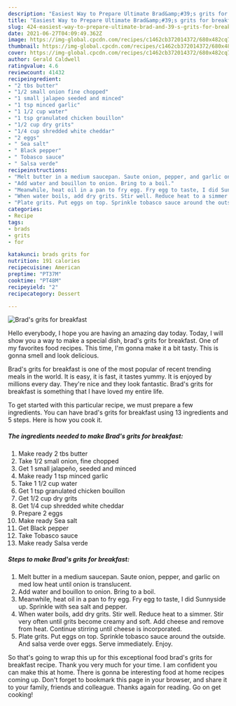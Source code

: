 ```yaml
---
description: "Easiest Way to Prepare Ultimate Brad&amp;#39;s grits for breakfast"
title: "Easiest Way to Prepare Ultimate Brad&amp;#39;s grits for breakfast"
slug: 424-easiest-way-to-prepare-ultimate-brad-and-39-s-grits-for-breakfast
date: 2021-06-27T04:09:49.362Z
image: https://img-global.cpcdn.com/recipes/c1462cb372014372/680x482cq70/brads-grits-for-breakfast-recipe-main-photo.jpg
thumbnail: https://img-global.cpcdn.com/recipes/c1462cb372014372/680x482cq70/brads-grits-for-breakfast-recipe-main-photo.jpg
cover: https://img-global.cpcdn.com/recipes/c1462cb372014372/680x482cq70/brads-grits-for-breakfast-recipe-main-photo.jpg
author: Gerald Caldwell
ratingvalue: 4.6
reviewcount: 41432
recipeingredient:
- "2 tbs butter"
- "1/2 small onion fine chopped"
- "1 small jalapeo seeded and minced"
- "1 tsp minced garlic"
- "1 1/2 cup water"
- "1 tsp granulated chicken bouillon"
- "1/2 cup dry grits"
- "1/4 cup shredded white cheddar"
- "2 eggs"
- " Sea salt"
- " Black pepper"
- " Tobasco sauce"
- " Salsa verde"
recipeinstructions:
- "Melt butter in a medium saucepan. Saute onion, pepper, and garlic on med low heat until onion is translucent."
- "Add water and bouillon to onion. Bring to a boil."
- "Meanwhile, heat oil in a pan to fry egg. Fry egg to taste, I did Sunnyside up. Sprinkle with sea salt and pepper."
- "When water boils, add dry grits. Stir well. Reduce heat to a simmer. Stir very often until grits become creamy and soft. Add cheese and remove from heat. Continue stirring until cheese is incorporated."
- "Plate grits. Put eggs on top. Sprinkle tobasco sauce around the outside. And salsa verde over eggs. Serve immediately. Enjoy."
categories:
- Recipe
tags:
- brads
- grits
- for

katakunci: brads grits for 
nutrition: 191 calories
recipecuisine: American
preptime: "PT37M"
cooktime: "PT48M"
recipeyield: "2"
recipecategory: Dessert

---
```



![Brad&#39;s grits for breakfast](https://img-global.cpcdn.com/recipes/c1462cb372014372/680x482cq70/brads-grits-for-breakfast-recipe-main-photo.jpg)

Hello everybody, I hope you are having an amazing day today. Today, I will show you a way to make a special dish, brad&#39;s grits for breakfast. One of my favorites food recipes. This time, I'm gonna make it a bit tasty. This is gonna smell and look delicious.



Brad&#39;s grits for breakfast is one of the most popular of recent trending meals in the world. It is easy, it is fast, it tastes yummy. It is enjoyed by millions every day. They're nice and they look fantastic. Brad&#39;s grits for breakfast is something that I have loved my entire life.


To get started with this particular recipe, we must prepare a few ingredients. You can have brad&#39;s grits for breakfast using 13 ingredients and 5 steps. Here is how you cook it.

<!--inarticleads1-->

##### The ingredients needed to make Brad&#39;s grits for breakfast:

1. Make ready 2 tbs butter
1. Take 1/2 small onion, fine chopped
1. Get 1 small jalapeño, seeded and minced
1. Make ready 1 tsp minced garlic
1. Take 1 1/2 cup water
1. Get 1 tsp granulated chicken bouillon
1. Get 1/2 cup dry grits
1. Get 1/4 cup shredded white cheddar
1. Prepare 2 eggs
1. Make ready  Sea salt
1. Get  Black pepper
1. Take  Tobasco sauce
1. Make ready  Salsa verde




<!--inarticleads2-->

##### Steps to make Brad&#39;s grits for breakfast:

1. Melt butter in a medium saucepan. Saute onion, pepper, and garlic on med low heat until onion is translucent.
1. Add water and bouillon to onion. Bring to a boil.
1. Meanwhile, heat oil in a pan to fry egg. Fry egg to taste, I did Sunnyside up. Sprinkle with sea salt and pepper.
1. When water boils, add dry grits. Stir well. Reduce heat to a simmer. Stir very often until grits become creamy and soft. Add cheese and remove from heat. Continue stirring until cheese is incorporated.
1. Plate grits. Put eggs on top. Sprinkle tobasco sauce around the outside. And salsa verde over eggs. Serve immediately. Enjoy.




So that's going to wrap this up for this exceptional food brad&#39;s grits for breakfast recipe. Thank you very much for your time. I am confident you can make this at home. There is gonna be interesting food at home recipes coming up. Don't forget to bookmark this page in your browser, and share it to your family, friends and colleague. Thanks again for reading. Go on get cooking!
